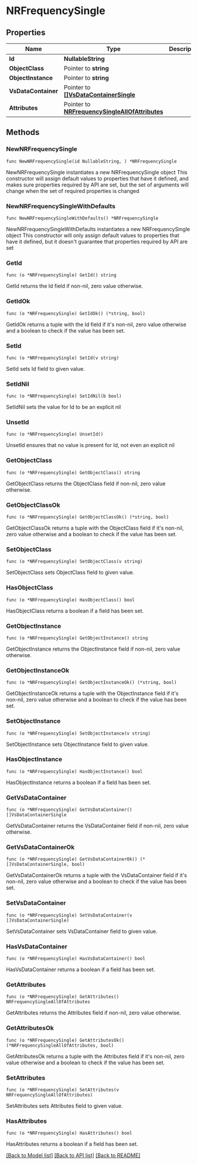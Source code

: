 # NRFrequencySingle

## Properties

Name | Type | Description | Notes
------------ | ------------- | ------------- | -------------
**Id** | **NullableString** |  | 
**ObjectClass** | Pointer to **string** |  | [optional] 
**ObjectInstance** | Pointer to **string** |  | [optional] 
**VsDataContainer** | Pointer to [**[]VsDataContainerSingle**](VsDataContainerSingle.md) |  | [optional] 
**Attributes** | Pointer to [**NRFrequencySingleAllOfAttributes**](NRFrequencySingleAllOfAttributes.md) |  | [optional] 

## Methods

### NewNRFrequencySingle

`func NewNRFrequencySingle(id NullableString, ) *NRFrequencySingle`

NewNRFrequencySingle instantiates a new NRFrequencySingle object
This constructor will assign default values to properties that have it defined,
and makes sure properties required by API are set, but the set of arguments
will change when the set of required properties is changed

### NewNRFrequencySingleWithDefaults

`func NewNRFrequencySingleWithDefaults() *NRFrequencySingle`

NewNRFrequencySingleWithDefaults instantiates a new NRFrequencySingle object
This constructor will only assign default values to properties that have it defined,
but it doesn't guarantee that properties required by API are set

### GetId

`func (o *NRFrequencySingle) GetId() string`

GetId returns the Id field if non-nil, zero value otherwise.

### GetIdOk

`func (o *NRFrequencySingle) GetIdOk() (*string, bool)`

GetIdOk returns a tuple with the Id field if it's non-nil, zero value otherwise
and a boolean to check if the value has been set.

### SetId

`func (o *NRFrequencySingle) SetId(v string)`

SetId sets Id field to given value.


### SetIdNil

`func (o *NRFrequencySingle) SetIdNil(b bool)`

 SetIdNil sets the value for Id to be an explicit nil

### UnsetId
`func (o *NRFrequencySingle) UnsetId()`

UnsetId ensures that no value is present for Id, not even an explicit nil
### GetObjectClass

`func (o *NRFrequencySingle) GetObjectClass() string`

GetObjectClass returns the ObjectClass field if non-nil, zero value otherwise.

### GetObjectClassOk

`func (o *NRFrequencySingle) GetObjectClassOk() (*string, bool)`

GetObjectClassOk returns a tuple with the ObjectClass field if it's non-nil, zero value otherwise
and a boolean to check if the value has been set.

### SetObjectClass

`func (o *NRFrequencySingle) SetObjectClass(v string)`

SetObjectClass sets ObjectClass field to given value.

### HasObjectClass

`func (o *NRFrequencySingle) HasObjectClass() bool`

HasObjectClass returns a boolean if a field has been set.

### GetObjectInstance

`func (o *NRFrequencySingle) GetObjectInstance() string`

GetObjectInstance returns the ObjectInstance field if non-nil, zero value otherwise.

### GetObjectInstanceOk

`func (o *NRFrequencySingle) GetObjectInstanceOk() (*string, bool)`

GetObjectInstanceOk returns a tuple with the ObjectInstance field if it's non-nil, zero value otherwise
and a boolean to check if the value has been set.

### SetObjectInstance

`func (o *NRFrequencySingle) SetObjectInstance(v string)`

SetObjectInstance sets ObjectInstance field to given value.

### HasObjectInstance

`func (o *NRFrequencySingle) HasObjectInstance() bool`

HasObjectInstance returns a boolean if a field has been set.

### GetVsDataContainer

`func (o *NRFrequencySingle) GetVsDataContainer() []VsDataContainerSingle`

GetVsDataContainer returns the VsDataContainer field if non-nil, zero value otherwise.

### GetVsDataContainerOk

`func (o *NRFrequencySingle) GetVsDataContainerOk() (*[]VsDataContainerSingle, bool)`

GetVsDataContainerOk returns a tuple with the VsDataContainer field if it's non-nil, zero value otherwise
and a boolean to check if the value has been set.

### SetVsDataContainer

`func (o *NRFrequencySingle) SetVsDataContainer(v []VsDataContainerSingle)`

SetVsDataContainer sets VsDataContainer field to given value.

### HasVsDataContainer

`func (o *NRFrequencySingle) HasVsDataContainer() bool`

HasVsDataContainer returns a boolean if a field has been set.

### GetAttributes

`func (o *NRFrequencySingle) GetAttributes() NRFrequencySingleAllOfAttributes`

GetAttributes returns the Attributes field if non-nil, zero value otherwise.

### GetAttributesOk

`func (o *NRFrequencySingle) GetAttributesOk() (*NRFrequencySingleAllOfAttributes, bool)`

GetAttributesOk returns a tuple with the Attributes field if it's non-nil, zero value otherwise
and a boolean to check if the value has been set.

### SetAttributes

`func (o *NRFrequencySingle) SetAttributes(v NRFrequencySingleAllOfAttributes)`

SetAttributes sets Attributes field to given value.

### HasAttributes

`func (o *NRFrequencySingle) HasAttributes() bool`

HasAttributes returns a boolean if a field has been set.


[[Back to Model list]](../README.md#documentation-for-models) [[Back to API list]](../README.md#documentation-for-api-endpoints) [[Back to README]](../README.md)


